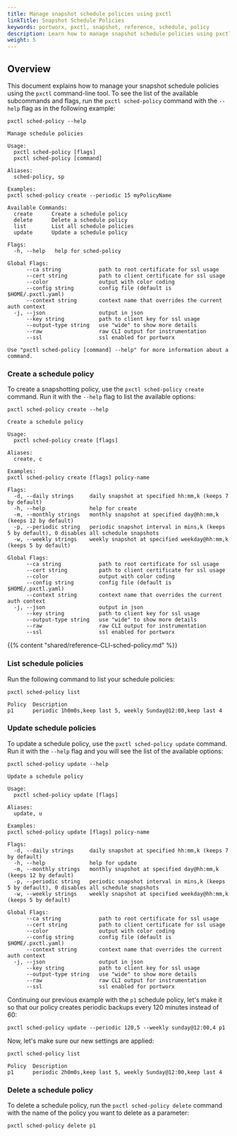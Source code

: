 ```yaml
---
title: Manage snapshot schedule policies using pxctl
linkTitle: Snapshot Schedule Policies
keywords: portworx, pxctl, snapshot, reference, schedule, policy
description: Learn how to manage snapshot schedule policies using pxctl
weight: 5
---
```


## Overview

This document explains how to manage your snapshot schedule policies using the `pxctl` command-line tool. To see the list of the available subcommands and flags, run the `pxctl sched-policy` command with the `--help` flag as in the following example:

```text
pxctl sched-policy --help
```

```output
Manage schedule policies

Usage:
  pxctl sched-policy [flags]
  pxctl sched-policy [command]

Aliases:
  sched-policy, sp

Examples:
pxctl sched-policy create --periodic 15 myPolicyName

Available Commands:
  create      Create a schedule policy
  delete      Delete a schedule policy
  list        List all schedule policies
  update      Update a schedule policy

Flags:
  -h, --help   help for sched-policy

Global Flags:
      --ca string            path to root certificate for ssl usage
      --cert string          path to client certificate for ssl usage
      --color                output with color coding
      --config string        config file (default is $HOME/.pxctl.yaml)
      --context string       context name that overrides the current auth context
  -j, --json                 output in json
      --key string           path to client key for ssl usage
      --output-type string   use "wide" to show more details
      --raw                  raw CLI output for instrumentation
      --ssl                  ssl enabled for portworx

Use "pxctl sched-policy [command] --help" for more information about a command.
```

### Create a schedule policy

To create a snapshotting policy, use the `pxctl sched-policy create` command. Run it with the `--help` flag to list the available options:

```text
pxctl sched-policy create --help
```

```output
Create a schedule policy

Usage:
  pxctl sched-policy create [flags]

Aliases:
  create, c

Examples:
pxctl sched-policy create [flags] policy-name

Flags:
  -d, --daily strings     daily snapshot at specified hh:mm,k (keeps 7 by default)
  -h, --help              help for create
  -m, --monthly strings   monthly snapshot at specified day@hh:mm,k (keeps 12 by default)
  -p, --periodic string   periodic snapshot interval in mins,k (keeps 5 by default), 0 disables all schedule snapshots
  -w, --weekly strings    weekly snapshot at specified weekday@hh:mm,k (keeps 5 by default)

Global Flags:
      --ca string            path to root certificate for ssl usage
      --cert string          path to client certificate for ssl usage
      --color                output with color coding
      --config string        config file (default is $HOME/.pxctl.yaml)
      --context string       context name that overrides the current auth context
  -j, --json                 output in json
      --key string           path to client key for ssl usage
      --output-type string   use "wide" to show more details
      --raw                  raw CLI output for instrumentation
      --ssl                  ssl enabled for portworx
```

{{% content "shared/reference-CLI-sched-policy.md" %}}

### List schedule policies

Run the following command to list your schedule policies:

```text
pxctl sched-policy list
```

```output
Policy	Description
p1		periodic 1h0m0s,keep last 5, weekly Sunday@12:00,keep last 4
```

### Update schedule policies

To update a schedule policy, use the `pxctl sched-policy update` command. Run it with the `--help` flag and you will see the list of the available options:

```text
pxctl sched-policy update --help
```

```output
Update a schedule policy

Usage:
  pxctl sched-policy update [flags]

Aliases:
  update, u

Examples:
pxctl sched-policy update [flags] policy-name

Flags:
  -d, --daily strings     daily snapshot at specified hh:mm,k (keeps 7 by default)
  -h, --help              help for update
  -m, --monthly strings   monthly snapshot at specified day@hh:mm,k (keeps 12 by default)
  -p, --periodic string   periodic snapshot interval in mins,k (keeps 5 by default), 0 disables all schedule snapshots
  -w, --weekly strings    weekly snapshot at specified weekday@hh:mm,k (keeps 5 by default)

Global Flags:
      --ca string            path to root certificate for ssl usage
      --cert string          path to client certificate for ssl usage
      --color                output with color coding
      --config string        config file (default is $HOME/.pxctl.yaml)
      --context string       context name that overrides the current auth context
  -j, --json                 output in json
      --key string           path to client key for ssl usage
      --output-type string   use "wide" to show more details
      --raw                  raw CLI output for instrumentation
      --ssl                  ssl enabled for portworx
```

Continuing our previous example with the `p1` schedule policy, let's make it so that our policy creates periodic backups every 120 minutes instead of 60:

```text
pxctl sched-policy update --periodic 120,5 --weekly sunday@12:00,4 p1
```

Now, let's make sure our new settings are applied:

```text
pxctl sched-policy list
```

```output
Policy	Description
p1		periodic 2h0m0s,keep last 5, weekly Sunday@12:00,keep last 4
```

### Delete a schedule policy

To delete a schedule policy, run the `pxctl sched-policy delete` command with the name of the policy you want to delete as a parameter:

```text
pxctl sched-policy delete p1
```
